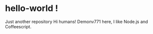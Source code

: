 # hello-world !
Just another  repository
Hi humans!
Demonv771 here, I like Node.js and Coffeescript.
